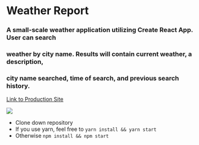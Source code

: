 # Weather Report

### A small-scale weather application utilizing Create React App.  User can search
### weather by city name.  Results will contain current weather, a description,
### city name searched, time of search, and previous search history.

[Link to Production Site](http://weather-reporto.herokuapp.com/) 

![](http://i.imgur.com/lFgQPlJ.png)

* Clone down repository
* If you use yarn, feel free to `yarn install && yarn start`
* Otherwise `npm install && npm start`
